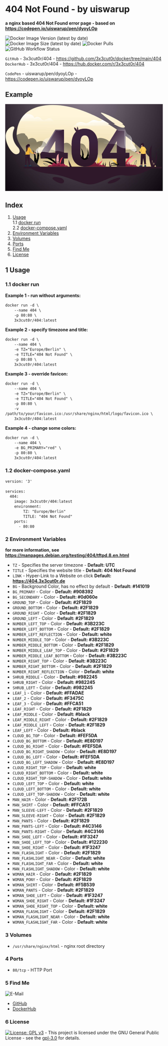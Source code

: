 # 404 Not Found - by uiswarup

**a nginx based 404 Not Found error page - based on https://codepen.io/uiswarup/pen/dyoyLOp**

![Docker Image Version (latest by date)](https://img.shields.io/docker/v/3x3cut0r/404)
![Docker Image Size (latest by date)](https://img.shields.io/docker/image-size/3x3cut0r/404)
![Docker Pulls](https://img.shields.io/docker/pulls/3x3cut0r/404)
![GitHub Workflow Status](https://img.shields.io/github/actions/workflow/status/3x3cut0r/docker/404.yml?branch=main)

`GitHub` - 3x3cut0r/404 - https://github.com/3x3cut0r/docker/tree/main/404  
`DockerHub` - 3x3cut0r/404 - https://hub.docker.com/r/3x3cut0r/404

`CodePen` - uiswarup/pen/dyoyLOp - https://codepen.io/uiswarup/pen/dyoyLOp

## Example

![404.png](https://github.com/3x3cut0r/docker/raw/main/404/404.png)

## Index

1. [Usage](#usage)  
   1.1 [docker run](#dockerrun)  
   2.2 [docker-compose.yaml](#dockercompose)
2. [Environment Variables](#environment-variables)
3. [Volumes](#volumes)
4. [Ports](#ports)
5. [Find Me](#findme)
6. [License](#license)

## 1 Usage <a name="usage"></a>

### 1.1 docker run <a name="dockerrun"></a>

**Example 1 - run without arguments:**

```shell
docker run -d \
    --name 404 \
    -p 80:80 \
    3x3cut0r/404:latest
```

**Example 2 - specify timezone and title:**

```shell
docker run -d \
    --name 404 \
    -e TZ="Europe/Berlin" \
    -e TITLE="404 Not Found" \
    -p 80:80 \
    3x3cut0r/404:latest
```

**Example 3 - override favicon:**

```shell
docker run -d \
    --name 404 \
    -e TZ="Europe/Berlin" \
    -e TITLE="404 Not Found" \
    -p 80:80 \
    -v /path/to/your/favicon.ico:/usr/share/nginx/html/logo/favicon.ico \
    3x3cut0r/404:latest
```

**Example 4 - change some colors:**

```shell
docker run -d \
    --name 404 \
    -e BG_PRIMARY="red" \
    -p 80:80 \
    3x3cut0r/404:latest
```

### 1.2 docker-compose.yaml <a name="docker-compose"></a>

```shell
version: '3'

services:
  404:
    image: 3x3cut0r/404:latest
    environment:
        TZ: "Europe/Berlin"
        TITLE: "404 Not Found"
    ports:
      - 80:80
```

### 2 Environment Variables <a name="environment-variables"></a>

**for more information, see https://manpages.debian.org/testing/404/tftpd.8.en.html**

- `TZ` - Specifies the server timezone - **Default: UTC**
- `TITLE` - Specifies the website title - **Default: 404 Not Found**
- `LINK` - Hyper-Link to a Website on click **Default: https://404.3x3cut0r.de**
- `BG` - Background Color, has no effect by default - **Default: #141019**
- `BG_PRIMARY` - Color - **Default: #908392**
- `BG_SECONDARY` - Color - **Default: #0d060e**
- `GROUND_TOP` - Color - **Default: #2F1829**
- `GROUND_BOTTOM` - Color - **Default: #2F1829**
- `GROUND_RIGHT` - Color - **Default: #2F1829**
- `GROUND_LEFT` - Color - **Default: #2F1829**
- `NUMBER_LEFT_TOP` - Color - **Default: #3B223C**
- `NUMBER_LEFT_BOTTOM` - Color - **Default: #2F1829**
- `NUMBER_LEFT_REFLECTION` - Color - **Default: white**
- `NUMBER_MIDDLE_TOP` - Color - **Default: #3B223C**
- `NUMBER_MIDDLE_BOTTOM` - Color - **Default: #2F1829**
- `NUMBER_MIDDLE_LEAF_TOP` - Color - **Default: #2F1829**
- `NUMBER_MIDDLE_LEAF_BOTTOM` - Color - **Default: #3B223C**
- `NUMBER_RIGHT_TOP` - Color - **Default: #3B223C**
- `NUMBER_RIGHT_BOTTOM` - Color - **Default: #2F1829**
- `NUMBER_RIGHT_REFLECTION` - Color - **Default: white**
- `SHRUB_MIDDLE` - Color - **Default: #982245**
- `SHRUB_RIGHT` - Color - **Default: #982245**
- `SHRUB_LEFT` - Color - **Default: #982245**
- `LEAF_1` - Color - **Default: #FFADAE**
- `LEAF_2` - Color - **Default: #F3475C**
- `LEAF_3` - Color - **Default: #FFCA51**
- `LEAF_RIGHT` - Color - **Default: #2F1829**
- `LEAF_MIDDLE` - Color - **Default: #black**
- `LEAF_MIDDLE_RIGHT` - Color - **Default: #2F1829**
- `LEAF_MIDDLE_LEFT` - Color - **Default: #2F1829**
- `LEAF_LEFT` - Color - **Default: #black**
- `CLOUD_BG_TOP` - Color - **Default: #FEF5DA**
- `CLOUD_BG_BOTTOM` - Color - **Default: #E8D197**
- `CLOUD_BG_RIGHT` - Color - **Default: #FEF5DA**
- `CLOUD_BG_RIGHT_SHADOW` - Color - **Default: #E8D197**
- `CLOUD_BG_LEFT` - Color - **Default: #FEF5DA**
- `CLOUD_BG_LEFT_SHADOW` - Color - **Default: #E8D197**
- `CLOUD_RIGHT_TOP` - Color - **Default: white**
- `CLOUD_RIGHT_BOTTOM` - Color - **Default: white**
- `CLOUD_RIGHT_TOP-SHADOW` - Color - **Default: white**
- `CLOUD_LEFT_TOP` - Color - **Default: white**
- `CLOUD_LEFT_BOTTOM` - Color - **Default: white**
- `CLOUD_LEFT_TOP-SHADOW` - Color - **Default: white**
- `MAN_HAIR` - Color - **Default: #2F172B**
- `MAN_SHIRT` - Color - **Default: #FFCA51**
- `MAN_SLEEVE-LEFT` - Color - **Default: #2F1829**
- `MAN_SLEEVE-RIGHT` - Color - **Default: #2F1829**
- `MAN_PANTS` - Color - **Default: #2F1829**
- `MAN_PANTS-LEFT` - Color - **Default: #4C3146**
- `MAN_PANTS-RIGHT` - Color - **Default: #4C3146**
- `MAN_SHOE_LEFT` - Color - **Default: #1F3247**
- `MAN_SHOE_LEFT_TOP` - Color - **Default: #122230**
- `MAN_SHOE_RIGHT` - Color - **Default: #1F3247**
- `MAN_FLASHLIGHT` - Color - **Default: #2F1829**
- `MAN_FLASHLIGHT_NEAR` - Color - **Default: white**
- `MAN_FLASHLIGHT_FAR` - Color - **Default: white**
- `MAN_FLASHLIGHT_SHADOW` - Color - **Default: white**
- `WOMAN_HAIR` - Color - **Default: #2F1829**
- `WOMAN_PONY` - Color - **Default: #2F1829**
- `WOMAN_SHIRT` - Color - **Default: #F5B539**
- `WOMAN_PANTS` - Color - **Default: #2F1829**
- `WOMAN_SHOE_LEFT` - Color - **Default: #1F3247**
- `WOMAN_SHOE_RIGHT` - Color - **Default: #1F3247**
- `WOMAN_SHOE_RIGHT_TOP` - Color - **Default: white**
- `WOMAN_FLASHLIGHT` - Color - **Default: #2F1829**
- `WOMAN_FLASHLIGHT_NEAR` - Color - **Default: white**
- `WOMAN_FLASHLIGHT_FAR` - Color - **Default: white**

### 3 Volumes <a name="volumes"></a>

- `/usr/share/nginx/html` - nginx root directory

### 4 Ports <a name="ports"></a>

- `80/tcp` - HTTP Port

### 5 Find Me <a name="findme"></a>

![E-Mail](https://img.shields.io/badge/E--Mail-executor55%40gmx.de-red)

- [GitHub](https://github.com/3x3cut0r)
- [DockerHub](https://hub.docker.com/u/3x3cut0r)

### 6 License <a name="license"></a>

[![License: GPL v3](https://img.shields.io/badge/License-GPLv3-blue.svg)](https://www.gnu.org/licenses/gpl-3.0) - This project is licensed under the GNU General Public License - see the [gpl-3.0](https://www.gnu.org/licenses/gpl-3.0.en.html) for details.
